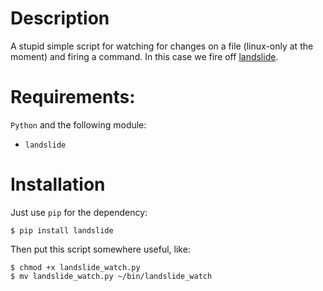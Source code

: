 # Description

A stupid simple script for watching for changes on a file (linux-only at the moment) and firing a command. In this case we fire off [landslide](https://github.com/adamzap/landslide).

# Requirements:

`Python` and the following module:
 - `landslide`

# Installation

Just use `pip` for the dependency:

    $ pip install landslide

Then put this script somewhere useful, like:

    $ chmod +x landslide_watch.py
    $ mv landslide_watch.py ~/bin/landslide_watch